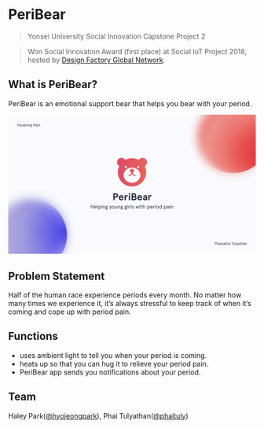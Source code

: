 # PeriBear
> Yonsei University Social Innovation Capstone Project 2

> Won Social Innovation Award (first place) at Social IoT Project 2018, hosted by [Design Factory Global Network](https://dfgn.org/).

## What is PeriBear?
PeriBear is an emotional support bear that helps you bear with your period.

![pitch first page](slide_firstpage.jpeg "Slide first page")

## Problem Statement
Half of the human race experience periods every month.
No matter how many times we experience it, it’s always stressful to keep track of when it’s coming and cope up with period pain.

## Functions
* uses ambient light to tell you when your period is coming.
* heats up so that you can hug it to relieve your period pain.
* PeriBear app sends you notifications about your period.

## Team
Haley Park([@hyojeongpark](https://github.com/hyojeongpark)),
Phai Tulyathan([@phaituly](https://github.com/phaituly))

